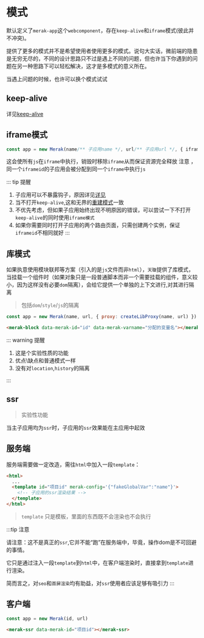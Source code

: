 # 模式

默认定义了`merak-app`这个`webcomponent`，存在`keep-alive`和`iframe`模式(彼此并不冲突)。

提供了更多的模式并不是希望使用者使用更多的模式。说句大实话，微前端的隐患是无穷无尽的，不同的设计思路只不过是遇上不同的问题，但也许当下你遇到的问题在另一种思路下可以轻松解决，这才是多模式的意义所在。

当遇上问题的时候，也许可以换个模式试试



## keep-alive
详见[keep-alive](./lifecycle.md)


## iframe模式
```ts
const app = new Merak(name/** 子应用name */, url/** 子应用url */, { iframe: 'iframeid' })
```
这会使所有`js`在`iframe`中执行，销毁时移除`iframe`从而保证资源完全释放
注意 ，同一个`iframeid`的子应用会被分配到同一个`iframe`中执行`js`

::: tip 提醒
1. 子应用可以不暴露钩子，原因详见[详见](./idea/question-from.md#难以面面俱到的隔离)
2. 当不打开`keep-alive`,这和无界的[重建模式]()一致
3. 不优先考虑，但如果子应用始终出现不明原因的错误，可以尝试一下不打开`keep-alive`的同时使用`iframe模式`
4. 如果你需要同时打开子应用的两个路由页面，只需创建两个实例，保证`iframeid`不相同就好
::: 


## 库模式

如果执意使用模块联邦等方案（引入的是`js`文件而非`html`），`天璇`提供了库模式，当挂载一个组件时（如果对象只是一段普通脚本而非一个需要挂载的组件，意义较小，因为这样没有必要`dom`隔离），会给它提供一个单独的上下文进行,对其进行隔离

> 包括`dom`/`style`/`js`的隔离



```js
const app = new Merak(name, url, { proxy: createLibProxy(name, url) })
```

```html
<merak-block data-merak-id="id" data-merak-varname="分配的变量名"></merak-block>
```


::: warning 提醒

1. 这是个实验性质的功能
2. 优点\缺点和普通模式一样
3. 没有对`location`,`history`的隔离

:::


## ssr
> 实验性功能

当主子应用均为`ssr`时，子应用的`ssr`效果能在主应用中起效

## 服务端

服务端需要做一定改造，需往`html`中加入一段`template`：

```html
<html>
  ...
  <template id="项目id" merak-config='{"fakeGlobalVar":"name"}'>
    <!-- 子应用的ssr渲染结果 -->
  </template>
</html>
```
> `template` 只是模板，里面的东西既不会渲染也不会执行


:::tip 注意

请注意：这不是真正的`ssr`,它并不能“跑”在服务端中，毕竟，操作dom是不可回避的事情。

它只是通过注入一段`template`到`html`中，在客户端渲染时，直接拿到`template`进行渲染。

简而言之，对`seo`和`首屏渲染`均有助益，对`ssr`使用者应该足够有吸引力
:::

## 客户端


```ts
const app = new Merak(id, url)
```

```html
<merak-ssr data-merak-id="项目id"></merak-ssr>
```
